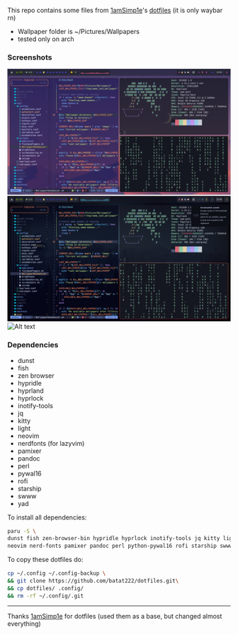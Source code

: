 This repo contains some files from [1amSimp1e](https://github.com/1amSimp1e)'s [dotfiles](https://github.com/1amSimp1e/dots/tree/balcony%F0%9F%9A%8A) (it is only waybar rn)

- Wallpaper folder is ~/Pictures/Wallpapers
- tested only on arch

### Screenshots

![Alt text](/Images/screenshot1.png/?raw=true "Some screenshots")
![Alt text](/Images/screenshot2.png/?raw=true "Some screenshots")
![Alt text](/Images/screenshot3.png/?raw=true "Some screenshots")



### Dependencies
- dunst
- fish
- zen browser
- hypridle
- hyprland
- hyprlock
- inotify-tools
- jq
- kitty
- light
- neovim
- nerdfonts (for lazyvim)
- pamixer
- pandoc
- perl
- pywal16
- rofi
- starship
- swww
- yad

To install all dependencies:
```bash
paru -S \
dunst fish zen-browser-bin hypridle hyprlock inotify-tools jq kitty light \
neovim nerd-fonts pamixer pandoc perl python-pywal16 rofi starship swww yad --needed
```

To copy these dotfiles do:
```bash
cp ~/.config ~/.config-backup \
&& git clone https://github.com/batat222/dotfiles.git\
&& cp dotfiles/ .config/
&& rm -rf ~/.config/.git
```

---
Thanks [1amSimp1e](https://github.com/1amSimp1e) for dotfiles (used them as a base, but changed almost everything)

